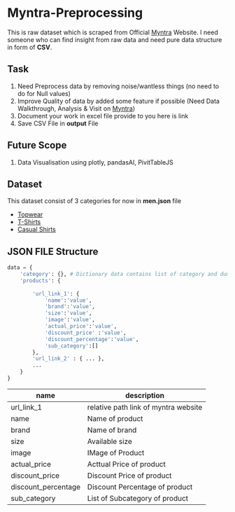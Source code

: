 # Myntra-Preprocessing

This is raw dataset which is scraped from Official [Myntra](https://www.myntra.com/) Website. I need someone who can find insight from raw data and need pure data structure in form of **CSV**.

## Task
1. Need Preprocess data by removing noise/wantless things (no need to do for Null values)
2. Improve Quality of data by added some feature if possible (Need Data Walkthrough, Analysis & Visit on [Myntra](https://www.myntra.com/))
3. Document your work in excel file provide to you here is link
4. Save CSV File in **output** File

## Future Scope
1. Data Visualisation using plotly, pandasAI, PivitTableJS

## Dataset

This dataset consist of 3 categories for now in **men.json** file
* [Topwear](https://www.myntra.com/men-topwear)
* [T-Shirts](https://www.myntra.com/men-tshirts)
* [Casual Shirts](https://www.myntra.com/men-casual-shirts)

## JSON FILE Structure

```python
data = {
    'category': {}, # Dictionary data contains list of category and dumpy values ( Not required for this analysis)
    'products': {
          
        'url_link_1': {
            'name':'value',                      
            'brand':'value',
            'size':'value',
            'image':'value',
            'actual_price':'value',
            'discount_price' :'value',
            'discount_percentage':'value',
            'sub_category':[]
        },
        'url_link_2' : { ... },
        ...
    }
}
```
| name                | description                           | 
|---------------------|---------------------------------------|
| url_link_1          | relative path link of myntra website  |
| name                | Name of product                       |
| brand               | Name of brand                         |                       
| size                | Available size                        | 
| image               | IMage of Product                      |
| actual_price        | Acttual Price of product              |
| discount_price      | Discount Price of product             |
| discount_percentage | Discount Percentage of product        |
| sub_category        | List of Subcategory of product        |









